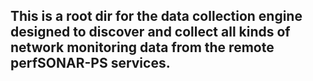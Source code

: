 This is a root dir for the data collection engine designed
to discover and collect all kinds of network monitoring data
from the remote perfSONAR-PS services.
---------------------------------------
